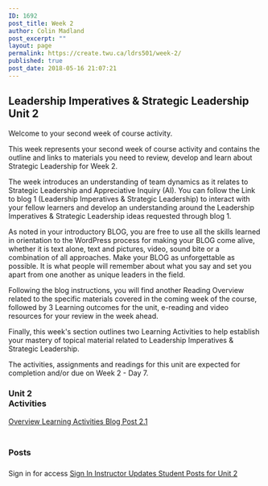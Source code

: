 ```yaml
---
ID: 1692
post_title: Week 2
author: Colin Madland
post_excerpt: ""
layout: page
permalink: https://create.twu.ca/ldrs501/week-2/
published: true
post_date: 2018-05-16 21:07:21
---
```

<!--themify_builder_static--><h2>Leadership Imperatives & Strategic Leadership<br/>Unit 2</h2>
 <p>Welcome to your second week of course activity.</p> <p>This week represents your second week of course activity and contains the outline and links to materials you need to review, develop and learn about Strategic Leadership for Week 2. </p> <p>The week introduces an understanding of team dynamics as it relates to Strategic Leadership and Appreciative Inquiry (AI). You can follow the Link to blog 1 (Leadership Imperatives &amp; Strategic Leadership) to interact with your fellow learners and develop an understanding around the Leadership Imperatives &amp; Strategic Leadership ideas requested through blog 1.</p> <p>As noted in your introductory BLOG, you are free to use all the skills learned in orientation to the WordPress process for making your BLOG come alive, whether it is text alone, text and pictures, video, sound bite or a combination of all approaches. Make your BLOG as unforgettable as possible. It is what people will remember about what you say and set you apart from one another as unique leaders in the field.</p> <p>Following the blog instructions, you will find another Reading Overview related to the specific materials covered in the coming week of the course, followed by 3 Learning outcomes for the unit, e-reading and video resources for your review in the week ahead.</p> <p>Finally, this week's section outlines two Learning Activities to help establish your mastery of topical material related to Leadership Imperatives &amp; Strategic Leadership.</p> <p>The activities, assignments and readings for this unit are expected for completion and/or due on Week 2 - Day 7.</p> 
<h3>Unit 2<br/>Activities</h3>
 <a href="https://create.twu.ca/ldrs501/unit-2/"> Overview </a> <a href="https://create.twu.ca/ldrs501/unit-2-learning-activity-learning-notes/"> Learning Activities </a> <a href="https://create.twu.ca/ldrs501/week-2-blog-1-leadership-imperatives-strategic-leadership/"> Blog Post 2.1 </a> 
<h3><br/>Posts</h3>
 <h3></h3> Sign in for access 
 <a href="https://create.twu.ca/wp-admin"> Sign In </a> 
 <a href="https://create.twu.ca/ldrs501/category/u2-updates"> Instructor Updates </a> <a href="https://create.twu.ca/ldrs501/unit-2-learning-activity-learning-notes/"> Student Posts for Unit 2 </a><!--/themify_builder_static-->
